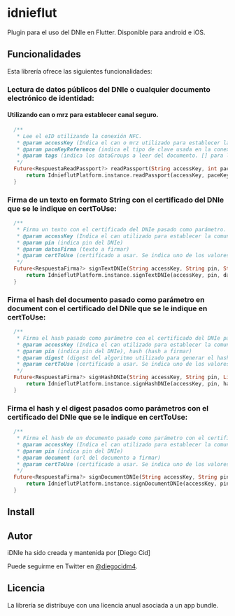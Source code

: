 # idnieflut
Plugin para el uso del DNIe en Flutter. Disponible para android e iOS.

## Funcionalidades
Esta librería ofrece las siguientes funcionalidades:
### Lectura de datos públicos del DNIe o cualquier documento electrónico de identidad:

#### Utilizando can o mrz para establecer canal seguro.
```Dart
  /**
   * Lee el eID utilizando la conexión NFC.
   * @param accessKey (Indica el can o mrz utilizado para establecer la comunicación)
   * @param paceKeyReference (indica el tipo de clave usada en la conexión, se puede utilizar CAN o MRZ)
   * @param tags (indica los dataGroups a leer del documento. [] para leer todos. En android si no se especifica DG2 no se recupera la foto y si no se especifica DG7 no se recupera la firma, el resto de DGs se recuperan siempre)
   */
  Future<RespuestaReadPassport?> readPassport(String accessKey, int paceKeyReference, List<String> tags) {
      return IdnieflutPlatform.instance.readPassport(accessKey, paceKeyReference, tags);
  }
```


### Firma de un texto en formato String con el certificado del DNIe que se le indique en certToUse:
```Dart
  /**
   * Firma un texto con el certificado del DNIe pasado como parámetro.
   * @param accessKey (Indica el can utilizado para establecer la comunicación)
   * @param pin (indica pin del DNIe)
   * @param datosFirma (texto a firmar)
   * @param certToUse (certificado a usar. Se indica uno de los valores del tipo DNIeCertificates)
   */
  Future<RespuestaFirma?> signTextDNIe(String accessKey, String pin, String datosFirma, String certToUse) {
      return IdnieflutPlatform.instance.signTextDNIe(accessKey, pin, datosFirma, certToUse);
  }
```

### Firma el hash del documento pasado como parámetro en document con el certificado del DNIe que se le indique en certToUse:
```Dart
  /**
   * Firma el hash pasado como parámetro con el certificado del DNIe pasado como parámetro.
   * @param accessKey (Indica el can utilizado para establecer la comunicación)
   * @param pin (indica pin del DNIe), hash (hash a firmar)
   * @param digest (digest del algoritmo utilizado para generar el hash. Se indica uno de los valores del tipo DigestType)
   * @param certToUse (certificado a usar. Se indica uno de los valores del tipo DNIeCertificates)
   */
  Future<RespuestaFirma?> signHashDNIe(String accessKey, String pin, List<int> hash, int digest, String certToUse) {
      return IdnieflutPlatform.instance.signHashDNIe(accessKey, pin, hash, digest, certToUse);
  }
```

### Firma el hash y el digest pasados como parámetros con el certificado del DNIe que se le indique en certToUse:
```Dart
  /**
   * Firma el hash de un documento pasado como parámetro con el certificado del DNIe pasado como parámetro.
   * @param accessKey (Indica el can utilizado para establecer la comunicación)
   * @param pin (indica pin del DNIe)
   * @param document (url del documento a firmar)
   * @param certToUse (certificado a usar. Se indica uno de los valores del tipo DNIeCertificates)
   */
  Future<RespuestaFirma?> signDocumentDNIe(String accessKey, String pin, String document, String certToUse) {
      return IdnieflutPlatform.instance.signDocumentDNIe(accessKey, pin, document, certToUse);
  }
```

## Install


## Autor

iDNIe ha sido creada y mantenida por [Diego Cid]

Puede seguirme en Twitter en [@diegocidm4](https://twitter.com/diegocidm4).

## Licencia
La librería se distribuye con una licencia anual asociada a un app bundle.